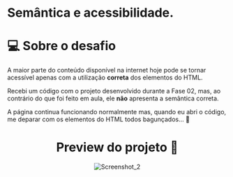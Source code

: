 # Semântica e acessibilidade.

# 💻 Sobre o desafio

A maior parte do conteúdo disponível na internet hoje pode se tornar acessível apenas com a utilização **correta** dos elementos do HTML.

Recebi um código com o projeto desenvolvido durante a Fase 02, mas, ao contrário do que foi feito em aula, ele **não** apresenta a semântica correta.

A página continua funcionando normalmente mas, quando eu abri o código, me deparar com os elementos do HTML todos bagunçados... **👀**


<div align="center">

# Preview do projeto 🤩

![Screenshot_2](https://user-images.githubusercontent.com/101990719/175836894-b5219976-d0cb-4203-b27c-0ed51d5eadbe.png)

</div>
